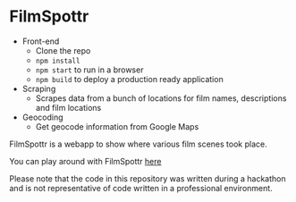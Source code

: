 # FilmSpottr
* Front-end
  * Clone the repo
  * ```npm install```
  * ```npm start``` to run in a browser
  * ```npm build``` to deploy a production ready application
* Scraping
  * Scrapes data from a bunch of locations for film names, descriptions and film locations
* Geocoding
  * Get geocode information from Google Maps
  
FilmSpottr is a webapp to show where various film scenes took place.

You can play around with FilmSpottr [here](https://filmspottr.vorontsov.co.uk/)

Please note that the code in this repository was written during a hackathon and is not representative of code written in a professional environment.
